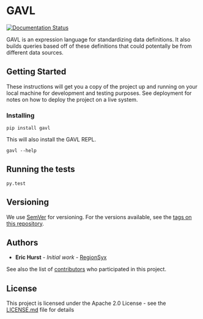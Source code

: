 # GAVL
[![Documentation Status](https://readthedocs.org/projects/gavl/badge/?version=latest)](http://gavl.readthedocs.io/en/latest/?badge=latest)


GAVL is an expression language for standardizing data definitions. It also
builds queries based off of these definitions that could potentally be from
different data sources.

## Getting Started

These instructions will get you a copy of the project up and running on your local machine for development and testing purposes. See deployment for notes on how to deploy the project on a live system.

### Installing

```
pip install gavl
```

This will also install the GAVL REPL.

```
gavl --help
```

## Running the tests

```
py.test
```

## Versioning

We use [SemVer](http://semver.org/) for versioning. For the versions available, see the [tags on this repository](https://github.com/enderlabs/gavl/tags).

## Authors

* **Eric Hurst** - *Initial work* - [RegionSyx](https://github.com/RegionSyx)

See also the list of [contributors](https://github.com/enderlabs/gavl/contributors) who participated in this project.

## License

This project is licensed under the Apache 2.0 License - see the [LICENSE.md](LICENSE.md) file for details

